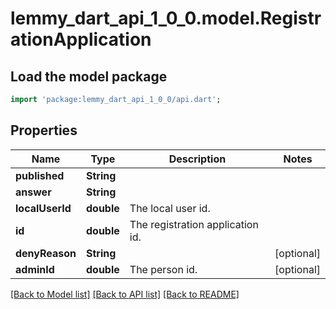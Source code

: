 # lemmy_dart_api_1_0_0.model.RegistrationApplication

## Load the model package
```dart
import 'package:lemmy_dart_api_1_0_0/api.dart';
```

## Properties
Name | Type | Description | Notes
------------ | ------------- | ------------- | -------------
**published** | **String** |  | 
**answer** | **String** |  | 
**localUserId** | **double** | The local user id. | 
**id** | **double** | The registration application id. | 
**denyReason** | **String** |  | [optional] 
**adminId** | **double** | The person id. | [optional] 

[[Back to Model list]](../README.md#documentation-for-models) [[Back to API list]](../README.md#documentation-for-api-endpoints) [[Back to README]](../README.md)


